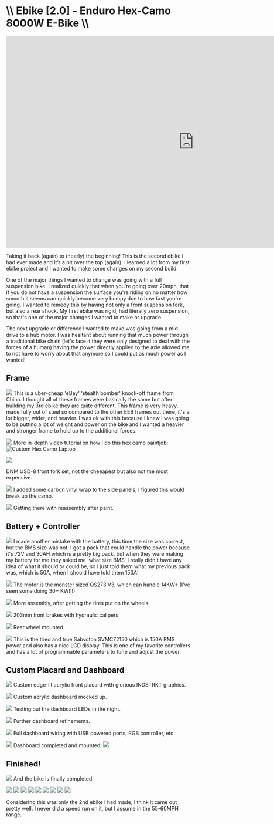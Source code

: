 # \\\ Ebike [2.0] - Enduro Hex-Camo 8000W E-Bike \\\

<div class="video-container"><iframe width="1024" height="576" src="https://www.youtube.com/embed/lb-ncWgV2aA" title="YouTube video player" frameborder="0" allow="accelerometer; autoplay; clipboard-write; encrypted-media; gyroscope; picture-in-picture" allowfullscreen></iframe></div>

Taking it back (again) to (nearly) the beginning! This is the second ebike I had ever made and it’s a bit over the top (again). I learned a lot from my first ebike project and I wanted to make some changes on my second build.

One of the major things I wanted to change was going with a full suspension bike. I realized quickly that when you're going over 20mph, that if you do not have a suspension the surface you're riding on no matter how smooth it seems can quickly become very bumpy due to how fast you're going. I wanted to remedy this by having not only a front suspension fork, but also a rear shock. My first ebike was rigid, had literally zero suspension, so that's one of the major changes I wanted to make or upgrade. 

The next upgrade or difference I wanted to make was going from a mid-drive to a hub motor. I was hesitant about running that much power through a traditional bike chain (let's face it they were only designed to deal with the forces of a human) having the power directly applied to the axle allowed me to not have to worry about that anymore so I could put as much power as I wanted! 

## Frame 

![](ebike_2.0_1.jpg) 
This is a uber-cheap 'eBay' 'stealth bomber' knock-off frame from China. I thought all of these frames were basically the same but after building my 3rd ebike they are quite different. This frame is very heavy, made fully out of steel so compared to the other EEB frames out there, it's a lot bigger, wider, and heavier. I was ok with this because I knew I was going to be putting a lot of weight and power on the bike and I wanted a heavier and stronger frame to hold up to the additional forces. 

![](ebike_2.0_2.jpg)
More in-depth video tutorial on how I do this hex camo paintjob: ![Custom Hex Camo Laptop](https://youtu.be/xF2ldzoYqH8)

![](ebike_2.0_3.jpg) 

DNM USD-8 front fork set, not the cheeapest but also not the most expensive. 

![](ebike_2.0_4.jpg) 
I added some carbon vinyl wrap to the side panels, I figured this would break up the camo. 

![](ebike_2.0_5.jpg)
Getting there with reassembly after paint. 

## Battery + Controller

![](ebike_2.0_6.jpg) 
I made another mistake with the battery, this time the size was correct, but the BMS size was not. I got a pack that could handle the power because it's 72V and 30AH which is a pretty big pack, but when they were making my battery for me they asked me 'what size BMS' I really didn't have any idea of what it should or could be, so I just told them what my previous pack was, which is 50A, when I should have told them 150A!

![](ebike_2.0_7.jpg)
The motor is the monster sized QS273 V3, which can handle 14KW+ (I've seen some doing 30+ KW!!!)

![](ebike_2.0_8.jpg)
More assembly, after getting the tires put on the wheels. 

![](ebike_2.0_9.jpg)
203mm front brakes with hydraulic calipers. 

![](ebike_2.0_10.jpg)
Rear wheel mounted

![](ebike_2.0_11.jpg)
This is the tried and true Sabvoton SVMC72150 which is 150A RMS power and also has a nice LCD display. This is one of my favorite controllers and has a lot of programmable parameters to tune and adjust the power. 

## Custom Placard and Dashboard 

![](ebike_2.0_12.jpg)
Custom edge-lit acrylic front placard with glorious INDSTRKT graphics.

![](ebike_2.0_13.jpg)
Custom acrylic dashboard mocked up.

![](ebike_2.0_14.jpg)
Testing out the dashboard LEDs in the night. 

![](ebike_2.0_15.jpg)
Further dashboard refinements. 

![](ebike_2.0_16.jpg)
Full dashboard wiring with USB powered ports, RGB controller, etc.

![](ebike_2.0_17.jpg)
Dashboard completed and mounted!
![](ebike_2.0_18.jpg)

## Finished! 

![](ebike_2.0_19.jpg)
And the bike is finally completed!

![](ebike_2.0_20.jpg)
![](ebike_2.0_21.jpg)
![](ebike_2.0_22.jpg)
![](ebike_2.0_23.jpg)
![](ebike_2.0_24.jpg)
![](ebike_2.0_25.jpg)
![](ebike_2.0_26.jpg)
![](ebike_2.0_27.jpg)
![](ebike_2.0_28.jpg)

Considering this was only the 2nd ebike I had made, I think it came out pretty well. I never did a speed run on it, but I assume in the 55-60MPH range. 

